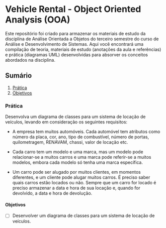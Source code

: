 # Vehicle Rental - Object Oriented Analysis (OOA)

Este repositório foi criado para armazenar os materiais de estudo da disciplina de Análise Orientada a Objetos do terceiro semestre do curso de Análise e Desenvolvimento de Sistemas. Aqui você encontrará uma compilação de teoria, materiais de estudo (anotações da aula e referências) e prática (diagramas UML) desenvolvidas para absorver os conceitos abordados na disciplina.

## Sumário

1. [Prática](#prática)
2. [Objetivos](#objetivos)

### Prática

Desenvolva um diagrama de classes para um sistema de locação de veículos, levando em consideração os seguintes requisitos:

- A empresa tem muitos automóveis. Cada automóvel tem atributos como número da placa, cor, ano, tipo de combustível, número de portas, quilometragem, RENAVAM, chassi, valor de locação etc.

- Cada carro tem um modelo e uma marca, mas um modelo pode relacionar-se a muitos carros e uma marca pode referir-se a muitos modelos, embora cada modelo só tenha uma marca específica.

- Um carro pode ser alugado por muitos clientes, em momentos diferentes, e um cliente pode alugar muitos carros. É preciso saber quais carros estão locados ou não. Sempre que um carro for locado é preciso armazenar a data e hora de sua locação e, quando for devolvido, a data e hora de devolução.

#### Objetivos

- [ ] Desenvolver um diagrama de classes para um sistema de locação de veículos.
